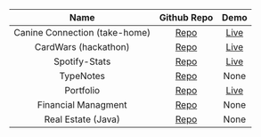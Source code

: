 

<div align="center">

|          Name         |                          Github Repo                         |                           Demo                          |
|:---------------------:|:------------------------------------------------------------:|:-------------------------------------------------------:|
| Canine Connection (take-home)  | [Repo](https://github.com/omonkulov/CanineConnection)        | [Live](https://canine-connection.vercel.app/)           |
| CardWars (hackathon)  | [Repo](https://github.com/Quiahn/Mintbean-hackathon-project) | [Live](https://www.cardwars.org/)                       |
| Spotify-Stats         | [Repo](https://github.com/omonkulov/SpotifyStatsClient)      | [Live](https://wonderful-meitner-18d697.netlify.app/)   |
| TypeNotes             | [Repo](https://github.com/omonkulov/TypeNotes)               | None                                                    |
| Portfolio             | [Repo](https://github.com/omonkulov/portfolio)               | [Live](https://www.omonkulov.com/)                      |
| Financial Managment   | [Repo](https://github.com/omonkulov/FinancialManagement)     | None                                                    |
| Real Estate (Java)    | [Repo](https://github.com/omonkulov/REIIS)                   | None                                                    |
</div>



